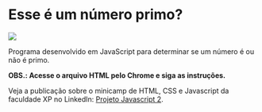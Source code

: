 # Esse é um número primo?
<div><img src="https://media4.giphy.com/media/WRQBXSCnEFJIuxktnw/giphy.gif?cid=790b76114ba2522e7fc6ff1364ab78dff2f2450ef08b65fa&rid=giphy.gif&ct=g"></div>

Programa desenvolvido em JavaScript para determinar se um número é ou não é primo.

<b>OBS.: Acesse o arquivo HTML pelo Chrome e siga as instruções. </b>


Veja a publicação sobre o minicamp de HTML, CSS e Javascript da faculdade XP no LinkedIn: [Projeto Javascript 2](https://www.linkedin.com/posts/chandrasantos_html-css-php-activity-6965374937100353536-h_V_?utm_source=share&utm_medium=member_desktop).

